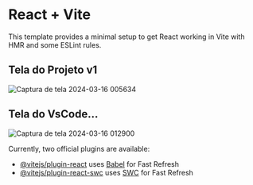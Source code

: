 # React + Vite

This template provides a minimal setup to get React working in Vite with HMR and some ESLint rules.

## Tela do Projeto v1
![Captura de tela 2024-03-16 005634](https://github.com/J3remias-Barcelos/NorthInkUI/assets/71110289/d3cf552d-5841-491c-a445-ca29472c634e)

## Tela do VsCode...
![Captura de tela 2024-03-16 012900](https://github.com/J3remias-Barcelos/NorthInkUI/assets/71110289/b508d5a7-1ee3-4c9c-9514-1c3b52e4b30e)



Currently, two official plugins are available:

- [@vitejs/plugin-react](https://github.com/vitejs/vite-plugin-react/blob/main/packages/plugin-react/README.md) uses [Babel](https://babeljs.io/) for Fast Refresh
- [@vitejs/plugin-react-swc](https://github.com/vitejs/vite-plugin-react-swc) uses [SWC](https://swc.rs/) for Fast Refresh
